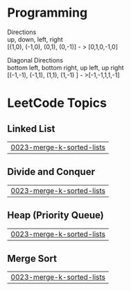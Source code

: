 # Programming

Directions
</br>
up, down, left, right
</br>
[(1,0), (-1,0), (0,1), (0,-1)] - > [0,1,0,-1,0]

 Diagonal Directions 
 </br>
 bottom left, bottom right, up left, up right
 </br>
 [(-1,-1), (-1,1), (1,1), (1,-1) ] - >[-1,-1,1,1,-1]

<!---LeetCode Topics Start-->
# LeetCode Topics
## Linked List
|  |
| ------- |
| [0023-merge-k-sorted-lists](https://github.com/amankitsingh/Programming/tree/master/0023-merge-k-sorted-lists) |
## Divide and Conquer
|  |
| ------- |
| [0023-merge-k-sorted-lists](https://github.com/amankitsingh/Programming/tree/master/0023-merge-k-sorted-lists) |
## Heap (Priority Queue)
|  |
| ------- |
| [0023-merge-k-sorted-lists](https://github.com/amankitsingh/Programming/tree/master/0023-merge-k-sorted-lists) |
## Merge Sort
|  |
| ------- |
| [0023-merge-k-sorted-lists](https://github.com/amankitsingh/Programming/tree/master/0023-merge-k-sorted-lists) |
<!---LeetCode Topics End-->